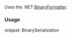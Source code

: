 Uses the .NET [BinaryFormatter](https://msdn.microsoft.com/en-us/library/system.runtime.serialization.formatters.binary.binaryformatter.aspx).


### Usage

snippet: BinarySerialization